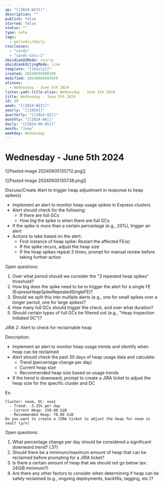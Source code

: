 ```yaml
---
up: "[[2024-W23]]"
description: ""
publish: false
starred: false
status: ""
type: note
tags:
  - periodic/daily
cssclasses:
  - "cards"
  - "cards-cols-1"
obsidianUIMode: source
obsidianEditingMode: live
template: "[[Daily]]"
created: 20240605000100
modified: 20240606093020
aliases:
  - Wednesday - June 5th 2024
linter-yaml-title-alias: Wednesday - June 5th 2024
title: Wednesday - June 5th 2024
id: 10
week: "[[2024-W23]]"
yearly: "[[2024]]"
quarterly: "[[2024-Q2]]"
monthly: "[[2024-06]]"
daily: "[[2024-06-05]]"
month: "June"
weekday: Wednesday
---
```


# Wednesday - June 5th 2024

![[Pasted image 20240605135712.png]]

![[Pasted image 20240605135738.png]]

Discuss/Create Alert to trigger heap adjustment in response to heap spike(s)

- Implement an alert to monitor heap usage spikes in Express clusters
- Alert should check for the following:
    - If there are full GCs
    - How big the spike is when there are full GCs
- If the spike is more than a certain percentage (e.g., 20%), trigger an alert
- Actions to take based on the alert:
    - First instance of heap spike: Restart the affected FE(s)
    - If the spike recurs, adjust the heap size
    - If the heap spikes repeat 3 times, prompt for manual review before taking further action

Open questions:

1. Over what period should we consider the "3 repeated heap spikes" threshold?
2. How big does the spike need to be to trigger the alert for a single FE (ExpressHeapSpikeRepeatedSingleFE)?
3. Should we split this into multiple alerts (e.g., one for small spikes over a longer period, one for large spikes)?
4. How many full GCs should trigger the check, and over what duration?
5. Should certain types of full GCs be filtered out (e.g., "Heap Inspection Initiated GC")?

JIRA 2: Alert to check for reclaimable heap

Description:

- Implement an alert to monitor heap usage trends and identify when heap can be reclaimed
- Alert should check the past 30 days of heap usage data and calculate:
    - Trend (percentage change per day)
    - Current heap size
    - Recommended heap size based on usage trends
- If the trend is downward, prompt to create a JIRA ticket to adjust the heap size for the specific cluster and DC

Ex:

```
Cluster: noom, DC: sea1
  - Trend: -3.35% per day
  - Current Heap: 150.00 GiB
  - Recommended Heap: 78.00 GiB
Do you want to create a JIRA ticket to adjust the heap for noom in sea1? (y/n)
```

Open questions:

1. What percentage change per day should be considered a significant downward trend? (.5?)
2. Should there be a minimum/maximum amount of heap that can be reclaimed before prompting for a JIRA ticket?
3. Is there a certain amount of heap that we should not go below (ex: 24GiB minimum?)
4. Are there any other factors to consider when determining if heap can be safely reclaimed (e.g., ongoing deployments, backfills, tagging, etc.)?
